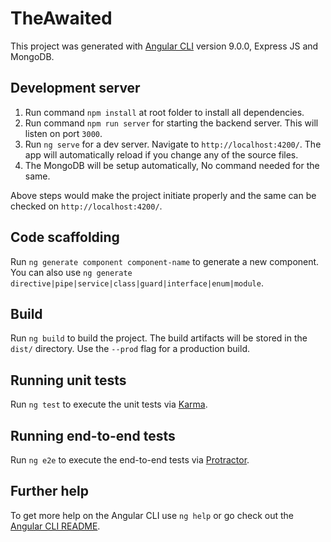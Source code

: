 # TheAwaited

This project was generated with [Angular CLI](https://github.com/angular/angular-cli) version 9.0.0, Express JS and MongoDB.

## Development server

1. Run command `npm install` at root folder to install all dependencies.
2. Run command `npm run server` for starting the backend server. This will listen on port `3000`.
3. Run `ng serve` for a dev server. Navigate to `http://localhost:4200/`. The app will automatically reload if you change any of the source files.
4. The MongoDB will be setup automatically, No command needed for the same.

Above steps would make the project initiate properly and the same can be checked on `http://localhost:4200/`.

## Code scaffolding

Run `ng generate component component-name` to generate a new component. You can also use `ng generate directive|pipe|service|class|guard|interface|enum|module`.

## Build

Run `ng build` to build the project. The build artifacts will be stored in the `dist/` directory. Use the `--prod` flag for a production build.

## Running unit tests

Run `ng test` to execute the unit tests via [Karma](https://karma-runner.github.io).

## Running end-to-end tests

Run `ng e2e` to execute the end-to-end tests via [Protractor](http://www.protractortest.org/).

## Further help

To get more help on the Angular CLI use `ng help` or go check out the [Angular CLI README](https://github.com/angular/angular-cli/blob/master/README.md).

